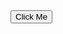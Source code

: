 <html>
<body>
<button id="myButton">Click Me</button>
<script type='text/javascript'>
	function initEmbeddedMessaging() {
		try {
			console.log('::$$::', embeddedservice_bootstrap);
			embeddedservice_bootstrap.settings.language = 'en_US'; // For example, enter 'en' or 'en-US'

			embeddedservice_bootstrap.init(
				'00Dce000001LoFm',
				'Web_Chat',
				'https://pflms--qa.sandbox.my.site.com/ESWWebChat1739454676991',
				{
					scrt2URL: 'https://pflms--qa.sandbox.my.salesforce-scrt.com'
				}
			);
			hideNotificationArea();
		} catch (err) {
			console.error('Error loading Embedded Messaging: ', err);
		}
	};

	document.addEventListener('DOMContentLoaded', function() {
      hideNotificationArea();
    });

	function hideNotificationArea(){
		try {
			const chatElement = document.getElementById('embedded-messaging');
                        console.log('::$$chatElement::', chatElement);
                        const dd = document.getElementById('embeddedMessagingSiteContextFrame');
                        console.log('::$$dd::', dd);
                        // Add event listener
                       chatElement.addEventListener('click', function() {
                             alert('Button clicked! Heading says: ' , chatElement);
                       });
			
		} catch (err) {
			console.error('Error loading Embedded Messaging: ', err);
		}
	};


document.getElementById('myButton').addEventListener('click', function() {
      hideNotificationArea();
    });
</script>
<script type='text/javascript' src='https://pflms--qa.sandbox.my.site.com/ESWWebChat1739454676991/assets/js/bootstrap.min.js' onload='initEmbeddedMessaging()' onreadystatechange='hideNotificationArea()'></script>

</body>
</html>
